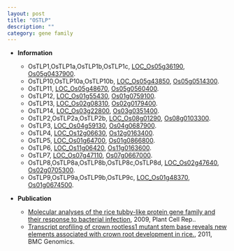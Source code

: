 ```yaml
---
layout: post
title: "OSTLP"
description: ""
category: gene family
---
```


* **Information**  
    + OsTLP1,OsTLP1a,OsTLP1b,OsTLP1c, [LOC_Os05g36190](http://rice.plantbiology.msu.edu/cgi-bin/ORF_infopage.cgi?orf=LOC_Os05g36190), [Os05g0437900](http://rapdb.dna.affrc.go.jp/viewer/gbrowse_details/irgsp1?name=Os05g0437900).
    + OsTLP10,OsTLP10a,OsTLP10b, [LOC_Os05g43850](http://rice.plantbiology.msu.edu/cgi-bin/ORF_infopage.cgi?orf=LOC_Os05g43850), [Os05g0514300](http://rapdb.dna.affrc.go.jp/viewer/gbrowse_details/irgsp1?name=Os05g0514300).
    + OsTLP11, [LOC_Os05g48670](http://rice.plantbiology.msu.edu/cgi-bin/ORF_infopage.cgi?orf=LOC_Os05g48670), [Os05g0560400](http://rapdb.dna.affrc.go.jp/viewer/gbrowse_details/irgsp1?name=Os05g0560400).
    + OsTLP12, [LOC_Os01g55430](http://rice.plantbiology.msu.edu/cgi-bin/ORF_infopage.cgi?orf=LOC_Os01g55430), [Os01g0759100](http://rapdb.dna.affrc.go.jp/viewer/gbrowse_details/irgsp1?name=Os01g0759100).
    + OsTLP13, [LOC_Os02g08310](http://rice.plantbiology.msu.edu/cgi-bin/ORF_infopage.cgi?orf=LOC_Os02g08310), [Os02g0179400](http://rapdb.dna.affrc.go.jp/viewer/gbrowse_details/irgsp1?name=Os02g0179400).
    + OsTLP14, [LOC_Os03g22800](http://rice.plantbiology.msu.edu/cgi-bin/ORF_infopage.cgi?orf=LOC_Os03g22800), [Os03g0351400](http://rapdb.dna.affrc.go.jp/viewer/gbrowse_details/irgsp1?name=Os03g0351400).
    + OsTLP2,OsTLP2a,OsTLP2b, [LOC_Os08g01290](http://rice.plantbiology.msu.edu/cgi-bin/ORF_infopage.cgi?orf=LOC_Os08g01290), [Os08g0103300](http://rapdb.dna.affrc.go.jp/viewer/gbrowse_details/irgsp1?name=Os08g0103300).
    + OsTLP3, [LOC_Os04g59130](http://rice.plantbiology.msu.edu/cgi-bin/ORF_infopage.cgi?orf=LOC_Os04g59130), [Os04g0687900](http://rapdb.dna.affrc.go.jp/viewer/gbrowse_details/irgsp1?name=Os04g0687900).
    + OsTLP4, [LOC_Os12g06630](http://rice.plantbiology.msu.edu/cgi-bin/ORF_infopage.cgi?orf=LOC_Os12g06630), [Os12g0163400](http://rapdb.dna.affrc.go.jp/viewer/gbrowse_details/irgsp1?name=Os12g0163400).
    + OsTLP5, [LOC_Os01g64700](http://rice.plantbiology.msu.edu/cgi-bin/ORF_infopage.cgi?orf=LOC_Os01g64700), [Os01g0866800](http://rapdb.dna.affrc.go.jp/viewer/gbrowse_details/irgsp1?name=Os01g0866800).
    + OsTLP6, [LOC_Os11g06420](http://rice.plantbiology.msu.edu/cgi-bin/ORF_infopage.cgi?orf=LOC_Os11g06420), [Os11g0163600](http://rapdb.dna.affrc.go.jp/viewer/gbrowse_details/irgsp1?name=Os11g0163600).
    + OsTLP7, [LOC_Os07g47110](http://rice.plantbiology.msu.edu/cgi-bin/ORF_infopage.cgi?orf=LOC_Os07g47110), [Os07g0667000](http://rapdb.dna.affrc.go.jp/viewer/gbrowse_details/irgsp1?name=Os07g0667000).
    + OsTLP8,OsTLP8a,OsTLP8b,OsTLP8c,OsTLP8d, [LOC_Os02g47640](http://rice.plantbiology.msu.edu/cgi-bin/ORF_infopage.cgi?orf=LOC_Os02g47640), [Os02g0705300](http://rapdb.dna.affrc.go.jp/viewer/gbrowse_details/irgsp1?name=Os02g0705300).
    + OsTLP9,OsTLP9a,OsTLP9b,OsTLP9c, [LOC_Os01g48370](http://rice.plantbiology.msu.edu/cgi-bin/ORF_infopage.cgi?orf=LOC_Os01g48370), [Os01g0674500](http://rapdb.dna.affrc.go.jp/viewer/gbrowse_details/irgsp1?name=Os01g0674500).

* **Publication**  
    + [Molecular analyses of the rice tubby-like protein gene family and their response to bacterial infection](http://www.ncbi.nlm.nih.gov/pubmed?term=Molecular+analyses+of+the+rice+tubby-like+protein+gene+family+and+their+response+to+bacterial+infection%5BTitle%5D), 2009, Plant Cell Rep..
    + [Transcript profiling of crown rootless1 mutant stem base reveals new elements associated with crown root development in rice.](http://www.ncbi.nlm.nih.gov/pubmed?term=Transcript+profiling+of+crown+rootless1+mutant+stem+base+reveals+new+elements+associated+with+crown+root+development+in+rice.%5BTitle%5D), 2011, BMC Genomics.


